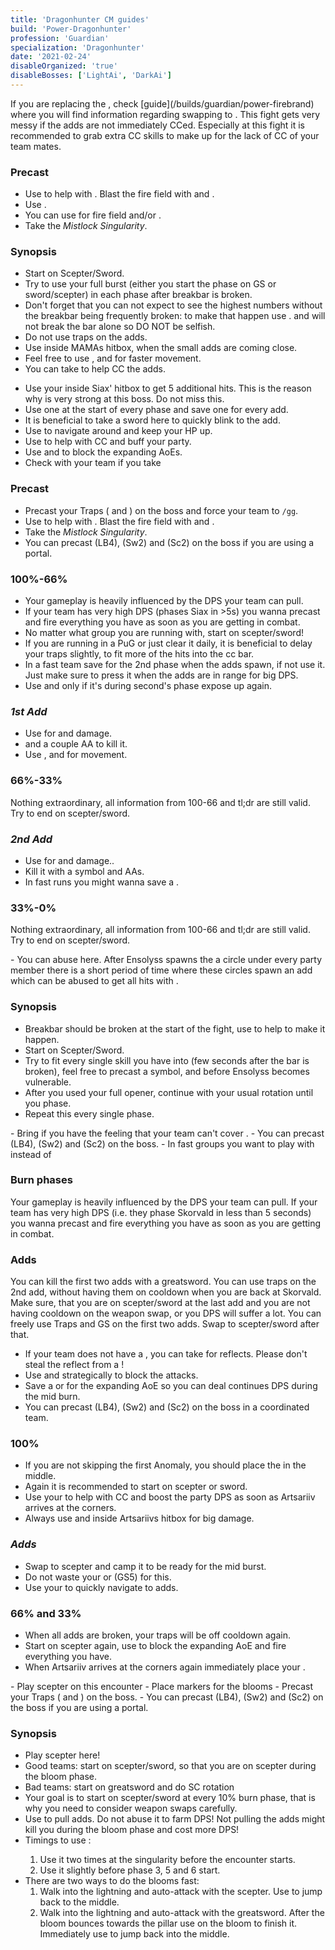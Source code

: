 ```yaml
---
title: 'Dragonhunter CM guides'
build: 'Power-Dragonhunter'
profession: 'Guardian'
specialization: 'Dragonhunter'
date: '2021-02-24'
disableOrganized: 'true'
disableBosses: ['LightAi', 'DarkAi']
---
```


<Message>
If you are replacing the <Specialization name="Firebrand" />, check <Specialization name="Firebrand" /> [guide](/builds/guardian/power-firebrand) where you will find information regarding swapping to <Specialization name="Dragonhunter"/>.
</Message>

<Boss name="mama" video="" videoCreator="" foodId="43360" utilityId="50082" heal="litanyofwrath" utility1="swordofjustice" utility2="processionofblades" utility3Id="9093" eliteId="29965" weapon1MainAffix="Berserker" weapon1MainType="Greatsword" weapon1MainSigil1="force" weapon1MainSigil2="Impact" weapon1MainInfusion1Id="37131" weapon2OffAffix="Berserker" weapon2OffType="Focus" weapon2OffSigil="Force" weapon2OffInfusionId="37131" weapon2MainAffix="Berserker" weapon2MainType="Sword" weapon2MainSigil1="Impact" weapon2MainInfusion1Id="37131" >
<Message>
This fight gets very messy if the adds are not immediately CCed. Especially at this fight it is recommended to grab extra CC skills to make up for the lack of CC of your team mates.
</Message>
</Boss>

### **Precast**
- Use <Skill name="Empower"/> to help with <Boon name="Might"/>. Blast the fire field with <Skill name="Holy Strike"/> and <Skill name="Mighty blow"/>.
- Use <Skill name="Feelmywrath"/>.
- You can use <Skill name="hallowed ground"/> for fire field and/or <Skill name="standyourground"/>.
- Take the _Mistlock Singularity_.
 
### **Synopsis**
- Start on Scepter/Sword.
- Try to use your full burst (either you start the phase on GS or sword/scepter) in each phase after breakbar is broken.
- Don't forget that you can not expect to see the highest numbers without the breakbar being frequently broken: to make that happen use <Skill name="banesignet"/>. <Specialization name="Renegade"/> and  <Specialization name="Berserker"/> will not break the bar alone so DO NOT be selfish.
- Do not use traps on the adds.
- Use <Skill name="binding blade"/> inside MAMAs hitbox, when the small adds are coming close.
- Feel free to use <Skill name="symbol of blades"/>, <Skill name="leapoffaith"/> and <Skill name="wingsofresolve"/> for faster movement.
- You can take <Skill name="hammerofwisdom"/> to help CC the adds.



<Boss name="siax" video="" videoCreator="" foodId="43360" utilityId="50082" heal="litanyofwrath" utility1="swordofjustice" utility2="processionofblades" utility3Id="9093" eliteId="29965" weapon1MainAffix="Berserker" weapon1MainType="Greatsword" weapon1MainSigil1="Serpentslaying" weapon1MainSigil2="Impact" weapon1MainInfusion1Id="37131" weapon2OffAffix="Berserker" weapon2OffType="Focus" weapon2OffSigil="Serpent slaying" weapon2OffInfusionId="37131" weapon2MainAffix="Berserker" weapon2MainType="Sword" weapon2MainSigil1="Impact" weapon2MainInfusion1Id="37131" >

- Use your <Skill name="Binding Blade"/> inside Siax' hitbox to get 5 additional hits. This is the reason why <Specialization name="Guardian"/> is very strong at this boss. Do not miss this.
- Use one <Skill id="9168"/> at the start of every phase and save one <Skill id="9168"/> for every add. 
- It is beneficial to take a sword here to quickly blink to the add.
- Use <Skill name="Wings of resolve"/> to navigate around and keep your HP up.
- Use <Skill name="Bane Signet"/> to help with CC and buff your party.
- Use <Skill name="shieldofwrath"/> and <Skill name="Shieldofcourage"/> to block the expanding AoEs.
- Check with your team if you take <Skill name="Feelmywrath"/>
</Boss>

### **Precast**
- Precast your Traps (<Skill id="30364"/> and <Skill id="30273"/>) on the boss and force your team to `/gg`.
- Use <Skill name="Empower"/> to help with <Boon name="Might"/>. Blast the fire field with <Skill name="Holy Strike"/> and <Skill name="Mighty blow"/>.
- Take the _Mistlock Singularity_.
- You can precast <Skill id="29789"/> (LB4), <Skill id="9097"/> (Sw2) and <Skill id="9090"/> (Sc2) on the boss if you are using a portal.

### **100%-66%**
- Your gameplay is heavily influenced by the DPS your team can pull. 
- If your team has very high DPS (phases Siax in >5s) you wanna precast <Skill name="Bane Signet"/> and fire everything you have as soon as you are getting in combat.   
- No matter what group you are running with, start on scepter/sword! 
- If you are running in a PuG or just clear it daily, it is beneficial to delay your traps slightly, to fit more of the hits into the cc bar. 
- In a fast team save <Skill name="bindingblade"/> for the 2nd phase when the adds spawn, if not use it. Just make sure to press it when the adds are in range for big DPS.
- Use <Skill id="30364"/> and <Skill name="bindingblade"/> only if it's during second's phase expose up again.

### *1st Add*
- Use <Skill id="9168"/> for <Condition name="vulnerability"/> and damage. 
- <Skill name="Whirling wrath"/> and a couple AA to kill it.
- Use <Skill name="wingsofresolve"/>, <Skill name="Symbol of blades"/> and <Skill name="Leapoffaith"/> for movement.

### **66%-33%**
Nothing extraordinary, all information from 100-66 and tl;dr are still valid. Try to end on scepter/sword.

### *2nd Add*
- Use <Skill id="9168"/> for <Condition name="vulnerability"/> and damage.. 
- Kill it with a symbol and AAs.
- In fast runs you might wanna save a <Skill name="Swordofjustice"/>.

### **33%-0%**
Nothing extraordinary, all information from 100-66 and tl;dr are still valid. Try to end on scepter/sword.

<Boss name="ensolyss" video="" videoCreator="" foodId="91805" utilityId="50082" heal="litanyofwrath" utility1="swordofjustice" utility2="processionofblades"  utility3Id="9093" eliteId="29965" weapon1MainAffix="Berserker" weapon1MainType="Greatsword" weapon1MainSigil1="serpentslaying" weapon1MainSigil2="Impact" weapon1MainInfusion1Id="37131" weapon2OffAffix="Berserker" weapon2OffType="Focus" weapon2OffSigil="serpentslaying" weapon2OffInfusionId="37131" weapon2MainAffix="Berserker" weapon2MainType="Sword" weapon2MainSigil1="Impact" weapon2MainInfusion1Id="37131" >
- You can abuse <Skill name="bindingblade"/> here. After Ensolyss spawns the a circle under every party member there is a short period of time where these circles spawn an add which can be abused to get all hits with <Skill name="bindingblade"/>.
</Boss>

### **Synopsis**
- Breakbar should be broken at the start of the fight, use <Skill name="banesignet"/> to help to make it happen.
- Start on Scepter/Sword.
- Try to fit every single skill you have into <Effect name="Exposed"> (few seconds after the bar is broken), feel free to precast a symbol, and <Skill name="Swordofjustice"/> before Ensolyss becomes vulnerable.
- After you used your full opener, continue with your usual rotation until you phase.
- Repeat this every single phase.




<Boss name="Skorvald" video="" videoCreator="" foodId="91805" utilityId="9443" heal="litanyofwrath" utility1="swordofjustice" utility2="processionofblades" utility3Id="9093" eliteId="29965" weapon1MainAffix="Berserker" weapon1MainType="Greatsword" weapon1MainSigil1="force" weapon1MainSigil2="Impact" weapon1MainInfusion1Id="37131" weapon2OffAffix="Berserker" weapon2OffType="Focus" weapon2OffSigil="Force" weapon2OffInfusionId="37131" weapon2MainAffix="Berserker" weapon2MainType="Scepter" weapon2MainSigil1="Impact" weapon2MainInfusion1Id="37131" >
- Bring <Skill name="standyourground"/> if you have the feeling that your team can't cover <Boon name="Stability"/>.
- You can precast <Skill id="29789"/> (LB4), <Skill id="9097"/> (Sw2) and <Skill id="9090"/> (Sc2) on the boss.
- In fast groups you want to play with <Trait name="heavylight"/> instead of <Trait name="biggamehunter"/>
</Boss>

### **Burn phases**
Your gameplay is heavily influenced by the DPS your team can pull. If your team has very high DPS (i.e. they phase Skorvald in less than 5 seconds) you wanna precast <Skill name="Bane Signet"/> and fire everything you have as soon as you are getting in combat.

### **Adds**
You can kill the first two adds with a greatsword. You can use traps on the 2nd add, without having them on cooldown when you are back at Skorvald. Make sure, that you are on scepter/sword at the last add and you are not having cooldown on the weapon swap, or you DPS will suffer a lot. You can freely use Traps and GS on the first two adds. Swap to scepter/sword after that.


<Boss name="Artsariiv" video="" videoCreator="" foodId="91805" utilityId="9443" heal="litanyofwrath" utility1="swordofjustice" utility2="processionofblades" utility3Id="9093" eliteId="29965" weapon1MainAffix="Berserker" weapon1MainType="Greatsword" weapon1MainSigil1="force" weapon1MainSigil2="Impact" weapon1MainInfusion1Id="37131" weapon2OffAffix="Berserker" weapon2OffType="Focus" weapon2OffSigil="Force" weapon2OffInfusionId="37131" weapon2MainAffix="Berserker" weapon2MainType="Sword" weapon2MainSigil1="Impact" weapon2MainInfusion1Id="37131" >

- If your team does not have a <Specialization name="Soulbeast"/>, you can take <Skill name="Wall of reflection"/> for reflects. Please don't steal the reflect from a <Specialization name="Soulbeast"/>!
- Use <Skill name="shieldofcourage"/> and <Skill name="shieldofwrath"/> strategically to block the <Control name="Knockback"/> attacks.
- Save a <Skill name="shieldofcourage"/> or <Skill name="shieldofwrath"/> for the expanding AoE so you can deal continues DPS during the mid burn.
- You can precast <Skill id="29789"/> (LB4), <Skill id="9097"/> (Sw2) and <Skill id="9090"/> (Sc2) on the boss in a coordinated team.
</Boss>

### **100%**
- If you are not skipping the first Anomaly, you should place the <Skill name="wallofreflection"/> in the middle.  
- Again it is recommended to start on scepter or sword. 
- Use your <Skill name="Bane Signet"/> to help with CC and boost the party DPS as soon as Artsariiv arrives at the corners. 
- Always use <Skill name="Bindingblade"/> and <Skill name="Whirlingwrath"/> inside Artsariivs hitbox for big damage.

### *Adds*
- Swap to scepter and camp it to be ready for the mid burst.
- Do not waste your <Skill name="banesignet"/> or <Skill name="Binding Blade"/> (GS5) for this. 
- Use your <SpecialActionKey name="hypernovalaunch"/> to quickly navigate to adds. 

### **66% and 33%**
- When all adds are broken, your traps will be off cooldown again. 
- Start on scepter again, use <Skill name="Shield of Wrath"/> to block the expanding AoE and fire everything you have.  
- When Artsariiv arrives at the corners again immediately place your <Skill name="Wall of reflection"/>.

<Boss name="Arkk" video="" videoCreator="" foodId="91805" utilityId="50082"  heal="litanyofwrath" utility1="swordofjustice" utility2="processionofblades" utility3Id="9093" eliteId="29965" weapon1MainAffix="Berserker" weapon1MainType="Greatsword" weapon1MainSigil1="force" weapon1MainSigil2="Impact" weapon1MainInfusion1Id="37131" weapon2OffAffix="Berserker" weapon2OffType="Focus" weapon2OffSigil="Force" weapon2OffInfusionId="37131" weapon2MainAffix="Berserker" weapon2MainType="Scepter" weapon2MainSigil1="Impact" weapon2MainInfusion1Id="37131" >
- Play scepter on this encounter
- Place markers for the blooms 
- Precast your Traps (<Skill id="30364"/> and <Skill id="30273"/>) on the boss.
- You can precast <Skill id="29789"/> (LB4), <Skill id="9097"/> (Sw2) and <Skill id="9090"/> (Sc2) on the boss if you are using a portal.

</Boss>

### **Synopsis**  
- Play scepter here!
- Good teams: start on scepter/sword, so that you are on scepter during the bloom phase.
- Bad teams: start on greatsword and do SC rotation
- Your goal is to start on scepter/sword at every 10% burn phase, that is why you need to consider weapon swaps carefully. 
- Use <Skill name="binding blade"/> to pull adds. Do not abuse it to farm DPS! Not pulling the adds might kill you during the bloom phase and cost more DPS!
- Timings to use <Skill name="banesignet"/>:
    1. Use it two times at the singularity before the encounter starts.
    2. Use it slightly before phase 3, 5 and 6 start.
- There are two ways to do the blooms fast: 
    1. Walk into the lightning and auto-attack with the scepter. Use <Skill name="Wings of Resolve"/> to jump back to the middle.
    2. Walk into the lightning and auto-attack with the greatsword. After the bloom bounces towards the pillar use <Skill name="Leap of faith"/> on the bloom to finish it. Immediately use <SpecialActionKey name="hypernovalaunch"/> to jump back into the middle.
